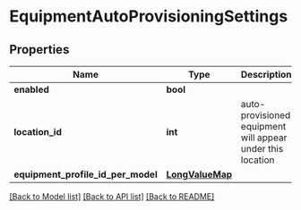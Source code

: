 # EquipmentAutoProvisioningSettings

## Properties
Name | Type | Description | Notes
------------ | ------------- | ------------- | -------------
**enabled** | **bool** |  | [optional] 
**location_id** | **int** | auto-provisioned equipment will appear under this location | [optional] 
**equipment_profile_id_per_model** | [**LongValueMap**](LongValueMap.md) |  | [optional] 

[[Back to Model list]](../README.md#documentation-for-models) [[Back to API list]](../README.md#documentation-for-api-endpoints) [[Back to README]](../README.md)

